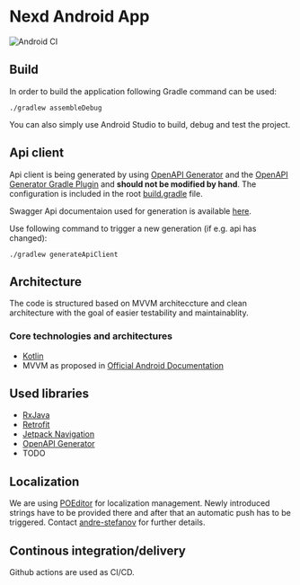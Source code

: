 # Nexd Android App

![Android CI](https://github.com/NexdApp/nexd-android/workflows/Android%20CI/badge.svg?branch=master)

## Build

In order to build the application following Gradle command can be used:

```
./gradlew assembleDebug
```

You can also simply use Android Studio to build, debug and test the project.


## Api client

Api client is being generated by using [OpenAPI Generator](https://openapi-generator.tech/) and the [OpenAPI Generator Gradle Plugin](https://github.com/OpenAPITools/openapi-generator/tree/master/modules/openapi-generator-gradle-plugin) and **should not be modified by hand**. The configuration is included in the root [build.gradle](https://github.com/NexdApp/nexd-android/blob/develop/build.gradle) file.

Swagger Api documentaion used for generation is available [here](https://nexd-backend-staging.herokuapp.com/api/v1/docs/).

Use following command to trigger a new generation (if e.g. api has changed):

```
./gradlew generateApiClient
```

## Architecture

The code is structured based on MVVM architeccture and clean architecture with the goal of easier testability and maintainablity. 

### Core technologies and architectures
- [Kotlin](https://github.com/JetBrains/kotlin)
- MVVM as proposed in [Official Android Documentation](https://developer.android.com/jetpack/docs/guide)

## Used libraries
- [RxJava](https://github.com/ReactiveX/RxJava)
- [Retrofit](https://github.com/square/retrofit)
- [Jetpack Navigation](https://developer.android.com/jetpack/)
- [OpenAPI Generator](https://github.com/OpenAPITools/openapi-generator)
- TODO

## Localization

We are using [POEditor](https://poeditor.com/) for localization management. Newly introduced strings have to be provided there and after that an automatic push has to be triggered. Contact [andre-stefanov](https://github.com/andre-stefanov) for further details.

## Continous integration/delivery

Github actions are used as CI/CD. 
